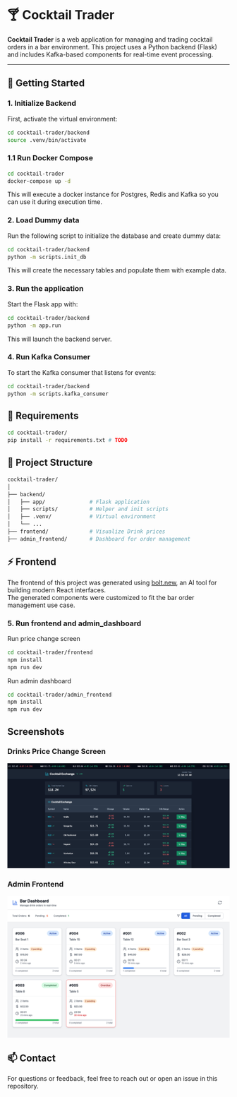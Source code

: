 # 🍸 Cocktail Trader

**Cocktail Trader** is a web application for managing and trading cocktail orders in a bar environment. This project uses a Python backend (Flask) and includes Kafka-based components for real-time event processing.

---

## 🔧 Getting Started

### 1. Initialize Backend

First, activate the virtual environment:

```bash
cd cocktail-trader/backend
source .venv/bin/activate
```

### 1.1 Run Docker Compose

```bash
cd cocktail-trader
docker-compose up -d
```

This will execute a docker instance for Postgres, Redis and Kafka so you can use it during execution time.


### 2. Load Dummy data
Run the following script to initialize the database and create dummy data:

```bash
cd cocktail-trader/backend
python -m scripts.init_db
```

This will create the necessary tables and populate them with example data.

### 3. Run the application

Start the Flask app with:

```bash
cd cocktail-trader/backend
python -m app.run
```
This will launch the backend server.

### 4. Run Kafka Consumer

To start the Kafka consumer that listens for events:

```bash
cd cocktail-trader/backend
python -m scripts.kafka_consumer
```

## 🧪 Requirements

```bash
cd cocktail-trader/
pip install -r requirements.txt # TODO
```

## 📁 Project Structure

```bash
cocktail-trader/
│
├── backend/
│   ├── app/              # Flask application
│   ├── scripts/          # Helper and init scripts
│   ├── .venv/            # Virtual environment
│   └── ...
├── frontend/			  # Visualize Drink prices
├── admin_frontend/       # Dashboard for order management
```

## ⚡ Frontend

The frontend of this project was generated using [bolt.new](https://bolt.new), an AI tool for building modern React interfaces.  
The generated components were customized to fit the bar order management use case.

### 5. Run frontend and admin_dashboard

Run price change screen

```bash
cd cocktail-trader/frontend
npm install
npm run dev
```

Run admin dashboard

```bash
cd cocktail-trader/admin_frontend
npm install
npm run dev
```

## Screenshots

### Drinks Price Change Screen

![Price change](images/drinks_price_change.png)

### Admin Frontend

![Admin Frontend](images/admin_frontend.png)


## 📫 Contact

For questions or feedback, feel free to reach out or open an issue in this repository.